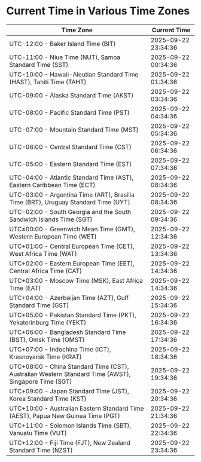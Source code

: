 # Current Time in Various Time Zones

| Time Zone | Current Time |
|-----------|--------------|
| UTC-12:00 - Baker Island Time (BIT) | 2025-09-22 23:34:36 |
| UTC-11:00 - Niue Time (NUT), Samoa Standard Time (SST) | 2025-09-22 00:34:36 |
| UTC-10:00 - Hawaii-Aleutian Standard Time (HAST), Tahiti Time (TAHT) | 2025-09-22 01:34:36 |
| UTC-09:00 - Alaska Standard Time (AKST) | 2025-09-22 03:34:36 |
| UTC-08:00 - Pacific Standard Time (PST) | 2025-09-22 04:34:36 |
| UTC-07:00 - Mountain Standard Time (MST) | 2025-09-22 05:34:36 |
| UTC-06:00 - Central Standard Time (CST) | 2025-09-22 06:34:36 |
| UTC-05:00 - Eastern Standard Time (EST) | 2025-09-22 07:34:36 |
| UTC-04:00 - Atlantic Standard Time (AST), Eastern Caribbean Time (ECT) | 2025-09-22 08:34:36 |
| UTC-03:00 - Argentina Time (ART), Brasília Time (BRT), Uruguay Standard Time (UYT) | 2025-09-22 08:34:36 |
| UTC-02:00 - South Georgia and the South Sandwich Islands Time (SGT) | 2025-09-22 09:34:36 |
| UTC±00:00 - Greenwich Mean Time (GMT), Western European Time (WET) | 2025-09-22 12:34:36 |
| UTC+01:00 - Central European Time (CET), West Africa Time (WAT) | 2025-09-22 13:34:36 |
| UTC+02:00 - Eastern European Time (EET), Central Africa Time (CAT) | 2025-09-22 14:34:36 |
| UTC+03:00 - Moscow Time (MSK), East Africa Time (EAT) | 2025-09-22 14:34:36 |
| UTC+04:00 - Azerbaijan Time (AZT), Gulf Standard Time (GST) | 2025-09-22 15:34:36 |
| UTC+05:00 - Pakistan Standard Time (PKT), Yekaterinburg Time (YEKT) | 2025-09-22 16:34:36 |
| UTC+06:00 - Bangladesh Standard Time (BST), Omsk Time (OMST) | 2025-09-22 17:34:36 |
| UTC+07:00 - Indochina Time (ICT), Krasnoyarsk Time (KRAT) | 2025-09-22 18:34:36 |
| UTC+08:00 - China Standard Time (CST), Australian Western Standard Time (AWST), Singapore Time (SGT) | 2025-09-22 19:34:36 |
| UTC+09:00 - Japan Standard Time (JST), Korea Standard Time (KST) | 2025-09-22 20:34:36 |
| UTC+10:00 - Australian Eastern Standard Time (AEST), Papua New Guinea Time (PGT) | 2025-09-22 21:34:36 |
| UTC+11:00 - Solomon Islands Time (SBT), Vanuatu Time (VUT) | 2025-09-22 22:34:36 |
| UTC+12:00 - Fiji Time (FJT), New Zealand Standard Time (NZST) | 2025-09-22 23:34:36 |
